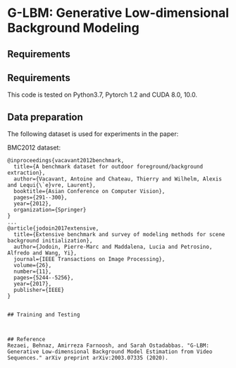 # G-LBM: Generative Low-dimensional Background Modeling
## Requirements
## Requirements

This code is tested on Python3.7, Pytorch 1.2 and CUDA 8.0, 10.0.

## Data preparation

The following dataset is used for experiments in the paper:

BMC2012 dataset:

```
@inproceedings{vacavant2012benchmark,
  title={A benchmark dataset for outdoor foreground/background extraction},
  author={Vacavant, Antoine and Chateau, Thierry and Wilhelm, Alexis and Lequi{\`e}vre, Laurent},
  booktitle={Asian Conference on Computer Vision},
  pages={291--300},
  year={2012},
  organization={Springer}
}
...
@article{jodoin2017extensive,
  title={Extensive benchmark and survey of modeling methods for scene background initialization},
  author={Jodoin, Pierre-Marc and Maddalena, Lucia and Petrosino, Alfredo and Wang, Yi},
  journal={IEEE Transactions on Image Processing},
  volume={26},
  number={11},
  pages={5244--5256},
  year={2017},
  publisher={IEEE}
}


## Training and Testing

  

## Reference
Rezaei, Behnaz, Amirreza Farnoosh, and Sarah Ostadabbas. "G-LBM: Generative Low-dimensional Background Model Estimation from Video Sequences." arXiv preprint arXiv:2003.07335 (2020).


